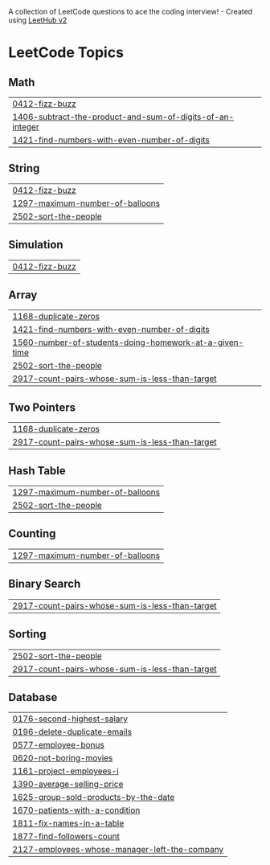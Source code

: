 A collection of LeetCode questions to ace the coding interview! - Created using [LeetHub v2](https://github.com/arunbhardwaj/LeetHub-2.0)
<!---LeetCode Topics Start-->
# LeetCode Topics
## Math
|  |
| ------- |
| [0412-fizz-buzz](https://github.com/vishnumayakp/LEET-CODE/tree/master/0412-fizz-buzz) |
| [1406-subtract-the-product-and-sum-of-digits-of-an-integer](https://github.com/vishnumayakp/LEET-CODE/tree/master/1406-subtract-the-product-and-sum-of-digits-of-an-integer) |
| [1421-find-numbers-with-even-number-of-digits](https://github.com/vishnumayakp/LEET-CODE/tree/master/1421-find-numbers-with-even-number-of-digits) |
## String
|  |
| ------- |
| [0412-fizz-buzz](https://github.com/vishnumayakp/LEET-CODE/tree/master/0412-fizz-buzz) |
| [1297-maximum-number-of-balloons](https://github.com/vishnumayakp/LEET-CODE/tree/master/1297-maximum-number-of-balloons) |
| [2502-sort-the-people](https://github.com/vishnumayakp/LEET-CODE/tree/master/2502-sort-the-people) |
## Simulation
|  |
| ------- |
| [0412-fizz-buzz](https://github.com/vishnumayakp/LEET-CODE/tree/master/0412-fizz-buzz) |
## Array
|  |
| ------- |
| [1168-duplicate-zeros](https://github.com/vishnumayakp/LEET-CODE/tree/master/1168-duplicate-zeros) |
| [1421-find-numbers-with-even-number-of-digits](https://github.com/vishnumayakp/LEET-CODE/tree/master/1421-find-numbers-with-even-number-of-digits) |
| [1560-number-of-students-doing-homework-at-a-given-time](https://github.com/vishnumayakp/LEET-CODE/tree/master/1560-number-of-students-doing-homework-at-a-given-time) |
| [2502-sort-the-people](https://github.com/vishnumayakp/LEET-CODE/tree/master/2502-sort-the-people) |
| [2917-count-pairs-whose-sum-is-less-than-target](https://github.com/vishnumayakp/LEET-CODE/tree/master/2917-count-pairs-whose-sum-is-less-than-target) |
## Two Pointers
|  |
| ------- |
| [1168-duplicate-zeros](https://github.com/vishnumayakp/LEET-CODE/tree/master/1168-duplicate-zeros) |
| [2917-count-pairs-whose-sum-is-less-than-target](https://github.com/vishnumayakp/LEET-CODE/tree/master/2917-count-pairs-whose-sum-is-less-than-target) |
## Hash Table
|  |
| ------- |
| [1297-maximum-number-of-balloons](https://github.com/vishnumayakp/LEET-CODE/tree/master/1297-maximum-number-of-balloons) |
| [2502-sort-the-people](https://github.com/vishnumayakp/LEET-CODE/tree/master/2502-sort-the-people) |
## Counting
|  |
| ------- |
| [1297-maximum-number-of-balloons](https://github.com/vishnumayakp/LEET-CODE/tree/master/1297-maximum-number-of-balloons) |
## Binary Search
|  |
| ------- |
| [2917-count-pairs-whose-sum-is-less-than-target](https://github.com/vishnumayakp/LEET-CODE/tree/master/2917-count-pairs-whose-sum-is-less-than-target) |
## Sorting
|  |
| ------- |
| [2502-sort-the-people](https://github.com/vishnumayakp/LEET-CODE/tree/master/2502-sort-the-people) |
| [2917-count-pairs-whose-sum-is-less-than-target](https://github.com/vishnumayakp/LEET-CODE/tree/master/2917-count-pairs-whose-sum-is-less-than-target) |
## Database
|  |
| ------- |
| [0176-second-highest-salary](https://github.com/vishnumayakp/LEET-CODE/tree/master/0176-second-highest-salary) |
| [0196-delete-duplicate-emails](https://github.com/vishnumayakp/LEET-CODE/tree/master/0196-delete-duplicate-emails) |
| [0577-employee-bonus](https://github.com/vishnumayakp/LEET-CODE/tree/master/0577-employee-bonus) |
| [0620-not-boring-movies](https://github.com/vishnumayakp/LEET-CODE/tree/master/0620-not-boring-movies) |
| [1161-project-employees-i](https://github.com/vishnumayakp/LEET-CODE/tree/master/1161-project-employees-i) |
| [1390-average-selling-price](https://github.com/vishnumayakp/LEET-CODE/tree/master/1390-average-selling-price) |
| [1625-group-sold-products-by-the-date](https://github.com/vishnumayakp/LEET-CODE/tree/master/1625-group-sold-products-by-the-date) |
| [1670-patients-with-a-condition](https://github.com/vishnumayakp/LEET-CODE/tree/master/1670-patients-with-a-condition) |
| [1811-fix-names-in-a-table](https://github.com/vishnumayakp/LEET-CODE/tree/master/1811-fix-names-in-a-table) |
| [1877-find-followers-count](https://github.com/vishnumayakp/LEET-CODE/tree/master/1877-find-followers-count) |
| [2127-employees-whose-manager-left-the-company](https://github.com/vishnumayakp/LEET-CODE/tree/master/2127-employees-whose-manager-left-the-company) |
<!---LeetCode Topics End-->